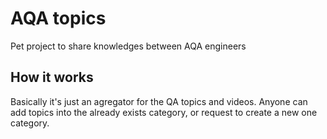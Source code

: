 # AQA topics
Pet project to share knowledges between AQA engineers

## How it works
Basically it's just an agregator for the QA topics and videos. Anyone can add topics into the already exists category, or request to create a new one category. 
